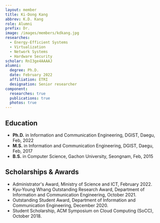 ```yaml
---
layout: member
title: Ki-Dong Kang
abbrev: K.D. Kang
role: Alumni
prefix: Dr.
image: /images/members/kdkang.jpg
researches:
  - Energy-Efficient Systems
  - Virtualization
  - Network Systems
  - Hardware Security
scholar: RnI3ge4AAAAJ
alumni:
  degree: Ph.D.
  date: February 2022
  affiliation: ETRI
  designation: Senior researcher
component:
  researches: true
  publications: true
  photos: true
---
```


## Education
* **Ph.D.** in Information and Communication Engineering, DGIST, Daegu, Feb, 2022
* **M.S.** in Information and Communication Engineering, DGIST, Daegu, Feb, 2017
* **B.S.** in Computer Science, Gachon University, Seongnam, Feb, 2015

<div class="bigspacer"></div>

## Scholarships & Awards
* Administrator's Award, Ministry of Science and ICT, February 2022.
* Kyu-Young Whang Outstanding Research Award, Department of Information and Communication Engineering, October 2021.
* Outstanding Student Award, Department of Information and Communication Engineering, December 2020.
* Student Scholarship, ACM Symposium on Cloud Computing (SoCC), October 2018.